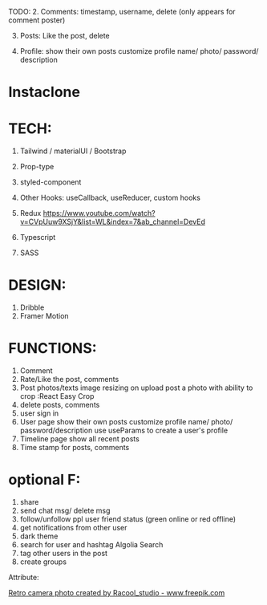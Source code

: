 TODO:
2. Comments: timestamp, username, delete (only appears for comment poster)

3. Posts: Like the post, delete

4. Profile:
	show their own posts
	customize profile name/ photo/ password/ description






# Instaclone
# TECH:
1. Tailwind / materialUI / Bootstrap
2. Prop-type
3. styled-component
4. Other Hooks: useCallback, useReducer, custom hooks
5. Redux
https://www.youtube.com/watch?v=CVpUuw9XSjY&list=WL&index=7&ab_channel=DevEd


8. Typescript
9. SASS

# DESIGN:
1. Dribble
2. Framer Motion

# FUNCTIONS:
1. Comment
2. Rate/Like the post, comments
3. Post photos/texts 
	image resizing on upload
	post a photo with ability to crop :React Easy Crop
4. delete posts, comments
5. user sign in
6. User page
	show their own posts
	customize profile name/ photo/ password/description
	use useParams to create a user's profile
7. Timeline page
	show all recent posts
8. Time stamp for posts, comments

# optional F:
1. share
2. send chat msg/ delete msg
3. follow/unfollow ppl
	user friend status (green online or red offline)
4. get notifications from other user
5. dark theme
6. search for user and hashtag Algolia Search
7. tag other users in the post
8. create groups

Attribute:

<a href='https://www.freepik.com/photos/retro-camera'>Retro camera photo created by Racool_studio - www.freepik.com</a>